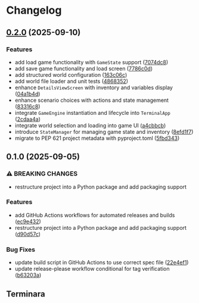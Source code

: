 # Changelog

## [0.2.0](https://github.com/luyiourwong/Terminara/compare/v0.1.0...v0.2.0) (2025-09-10)


### Features

* add load game functionality with `GameState` support ([7074dc8](https://github.com/luyiourwong/Terminara/commit/7074dc8e8ba8e3e05dbfa9a7a0718b5ed1637359))
* add save game functionality and load screen ([7786c0d](https://github.com/luyiourwong/Terminara/commit/7786c0da4a5ad2bebfdf9a2ba08358b7f0267b89))
* add structured world configuration ([163c06c](https://github.com/luyiourwong/Terminara/commit/163c06c96587380fa04de44e7bfd971173eb52fe))
* add world file loader and unit tests ([4868352](https://github.com/luyiourwong/Terminara/commit/48683523d0e3372b64c1def49940a14bc4186f2d))
* enhance `DetailsViewScreen` with inventory and variables display ([04a1b4d](https://github.com/luyiourwong/Terminara/commit/04a1b4d41835d28c75580a811b525483278805de))
* enhance scenario choices with actions and state management ([83316c8](https://github.com/luyiourwong/Terminara/commit/83316c86188947d3685979b29e5f7917dcf8eb60))
* integrate `GameEngine` instantiation and lifecycle into `TerminalApp` ([2cdaa4a](https://github.com/luyiourwong/Terminara/commit/2cdaa4abfca1307a557d503aca4eaa973641d170))
* integrate world selection and loading into game UI ([a4cbbcb](https://github.com/luyiourwong/Terminara/commit/a4cbbcb7395e59cf1dc9cb8f6ed699847b74e853))
* introduce `StateManager` for managing game state and inventory ([8efd1f7](https://github.com/luyiourwong/Terminara/commit/8efd1f72a99d8e444a27ae0d06a8f67638cb5930))
* migrate to PEP 621 project metadata with pyproject.toml ([5fbd343](https://github.com/luyiourwong/Terminara/commit/5fbd343e4c054db122b09dca7a1d545ac54902a6))

## 0.1.0 (2025-09-05)


### ⚠ BREAKING CHANGES

* restructure project into a Python package and add packaging support

### Features

* add GitHub Actions workflows for automated releases and builds ([ec9e432](https://github.com/luyiourwong/Terminara/commit/ec9e4321538c482f6451b33e402a7c7b7e3415dd))
* restructure project into a Python package and add packaging support ([d90d57c](https://github.com/luyiourwong/Terminara/commit/d90d57c331c6f6d9342f3451ed60be05e42ff059))


### Bug Fixes

* update build script in GitHub Actions to use correct spec file ([22e4ef1](https://github.com/luyiourwong/Terminara/commit/22e4ef12e953d24726b7116e656573c4020df06d))
* update release-please workflow conditional for tag verification ([b63203a](https://github.com/luyiourwong/Terminara/commit/b63203a085d35c3617e6b1c0e14f92e9542c5209))

## Terminara
